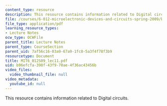 ```yaml
---
content_type: resource
description: This resource contains information related to Digital circuits.
file: /courses/6-012-microelectronic-devices-and-circuits-spring-2009/b96efcfa398f43f970ae4f36ac43456b_MIT6_012S09_lec11.pdf
file_type: application/pdf
learning_resource_types:
- Lecture Notes
ocw_type: OCWFile
parent_title: Lecture Notes
parent_type: CourseSection
parent_uid: 7af56c16-03a9-67a9-1fc8-5a3f4f78f3b9
resourcetype: Document
title: MIT6_012S09_lec11.pdf
uid: b96efcfa-398f-43f9-70ae-4f36ac43456b
video_files:
  video_thumbnail_file: null
video_metadata:
  youtube_id: null
---
```

This resource contains information related to Digital circuits.

